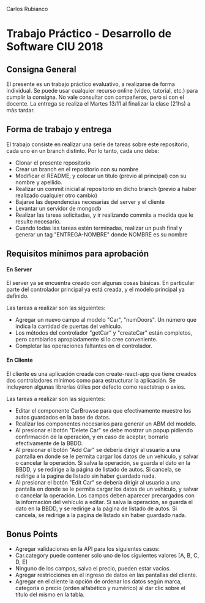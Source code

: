 Carlos Rubianco

Trabajo Práctico - Desarrollo de Software CIU 2018
==================================================

Consigna General
----------------

El presente es un trabajo práctico evaluativo, a realizarse de
forma individual.
Se puede usar cualquier recurso online (video, tutorial, etc.) para
cumplir la consigna. No vale consultar con compañeros, pero si con el docente.
La entrega se realiza el Martes 13/11 al finalizar la clase (21hs) a más tardar.

Forma de trabajo y entrega
--------------------------

El trabajo consiste en realizar una serie de tareas sobre este repositorio, cada uno en un branch distinto. Por lo tanto, cada uno debe:
* Clonar el presente repositorio
* Crear un branch en el repositorio con su nombre
* Modificar el README, y colocar un título (previo al principal) con su nombre y apellido.
* Realizar un commit inicial al repositorio en dicho branch (previo a haber realizado cualquier otro cambio)
* Bajarse las dependencias necesarias del server y el cliente
* Levantar un servidor de mongodb
* Realizar las tareas solicitadas, y ir realizando commits a medida que le resulte necesario.
* Cuando todas las tareas estén terminadas, realizar un push final y generar un tag "ENTREGA-NOMBRE" donde NOMBRE es su nombre

Requisitos mínimos para aprobación
----------------------------------

#### En Server
El server ya se encuentra creado con algunas cosas básicas.
En particular parte del controlador principal ya está creada,
y el modelo principal ya definido.

Las tareas a realizar son las siguientes:

* Agregar un nuevo campo al modelo "Car", "numDoors". Un número que indica la cantidad de puertas del vehículo.
* Los métodos del controlador "getCar" y "createCar" están completos, pero cambiarlos apropiadamente si lo cree conveniente.
* Completar las operaciones faltantes en el controlador.

#### En Cliente
El cliente es una aplicación creada con create-react-app que
tiene creados dos controladores mínimos como para estructurar la aplicación. Se incluyeron algunas librerías útiles por defecto como reactstrap o axios.

Las tareas a realizar son las siguientes:

* Editar el componente CarBrowse para que efectivamente muestre los autos guardados en la base de datos.
* Realizar los componentes necesarios para generar un ABM del modelo.
* Al presionar el botón "Delete Car" se debe mostrar un popup pidiendo confirmación de la operación, y en caso de aceptar, borrarlo efectivamente de la BBDD.
* Al presionar el botón "Add Car" se debería dirigir al usuario a una pantalla en donde se le permita cargar los datos de un vehiculo, y salvar o cancelar la operación. Si salva la operación, se guarda el dato en la BBDD, y se redirige a la página de listado de autos. Si cancela, se redirige a la pagina de listado sin haber guardado nada.
* Al presionar el botón "Edit Car" se debería dirigir al usuario a una pantalla en donde se le permita cargar los datos de un vehículo, y salvar o cancelar la operación. Los campos deben aparecer precargados con la información del vehículo a editar. Si salva la operación, se guarda el dato en la BBDD, y se redirige a la página de listado de autos. Si cancela, se redirige a la pagina de listado sin haber guardado nada.

Bonus Points
------------

* Agregar validaciones en la API para los siguientes casos:
* Car.category puede contener solo uno de los siguientes valores [A, B, C, D, E]
* Ninguno de los campos, salvo el precio, pueden estar vacíos.
* Agregar restricciones en el ingreso de datos en las pantallas del cliente.
* Agregar en el cliente la opción de ordenar los datos según marca, categoría o precio (orden alfabético y numérico) al dar clic sobre el título del mismo en la tabla.